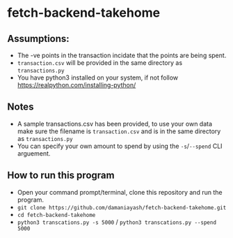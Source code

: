 # fetch-backend-takehome
## Assumptions:
- The -ve points in the transaction incidate that the points are being spent.
- `transaction.csv` will be provided in the same directory as `transactions.py`
- You have python3 installed on your system, if not follow https://realpython.com/installing-python/

## Notes
- A sample transactions.csv has been provided, to use your own data make sure the filename is `transaction.csv` and is in the same directory as `transactions.py`
 - You can specify your own amount to spend by using the `-s`/`--spend` CLI arguement.

## How to run this program
 - Open your command prompt/terminal, clone this repository and run the program.
 - `git clone https://github.com/damaniayash/fetch-backend-takehome.git`
 - `cd fetch-backend-takehome`
 - `python3 transcations.py -s 5000` / `python3 transcations.py --spend 5000`


